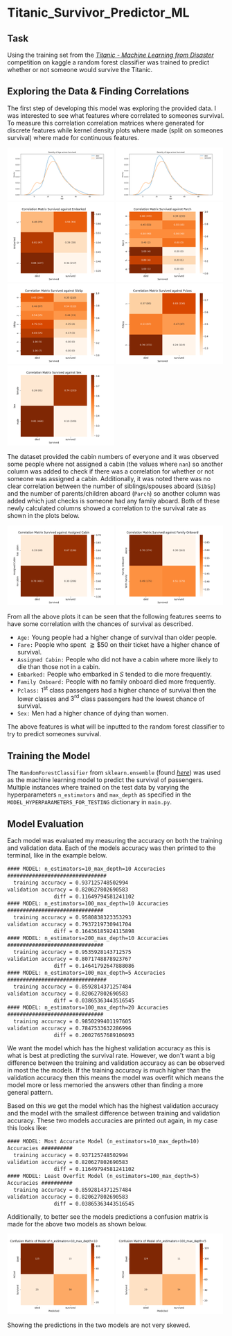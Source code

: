 # Titanic_Survivor_Predictor_ML

## Task
Using the training set from the [_Titanic - Machine Learning from Disaster_](https://www.kaggle.com/competitions/titanic/overview) competition on kaggle a random forest classifier was trained to predict whether or not someone would survive the Titanic.
## Exploring the Data & Finding Correlations
The first step of developing this model was exploring the provided data. I was interested to see what features where correlated to someones survival. To measure this correlation correlation matrices where generated for discrete features while kernel density plots where made (split on someones survival) where made for continuous features.


<p float="left">
  <img src="./plots/density_plot_Age_Survived.png" width="49%" />
  <img src="./plots/density_plot_Age_Survived.png" width="49%" /> 
  <img src="./plots/correlation_matrix_Survived_Embarked.png" alt="correlation_matrix_Survived_Embarked" style="width:49%;">
  <img src="./plots/correlation_matrix_Survived_Parch.png" alt="correlation_matrix_Survived_Parch" style="width:49%;">
  <img src="./plots/correlation_matrix_Survived_SibSp.png" alt="correlation_matrix_Survived_SibSp" style="width:49%;">
  <img src="./plots/correlation_matrix_Survived_Pclass.png" alt="correlation_matrix_Survived_Pclass" style="width:49%;">
  <img src="./plots/correlation_matrix_Survived_Sex.png" alt="correlation_matrix_Survived_Sex" style="width:49%;">
</p>


The dataset provided the cabin numbers of everyone and it was observed some people where not assigned a cabin (the values where `nan`) so another column was added to check if there was a correlation for whether or not someone was assigned a cabin. Additionally, it was noted there was no clear correlation between the number of siblings/spouses aboard (`SibSp`) and the number of parents/children aboard (`Parch`) so another column was added which just checks is someone had any family aboard. Both of these newly calculated columns showed a correlation to the survival rate as shown in the plots below.

<p float="left">
  <img src="./plots/correlation_matrix_Survived_Assigned Cabin.png" alt="correlation_matrix_Survived_Assigned Cabin" style="width:49%;">
  <img src="./plots/correlation_matrix_Survived_Family Onboard.png" alt="correlation_matrix_Survived_Family Onboard" style="width:49%;">
</p>

From all the above plots it can be seen that the following features seems to have some correlation with the chances of survival as described.

* `Age:` Young people had a higher change of survival than older people.
* `Fare:` People who spent $\gtrapprox \$50$ on their ticket have a higher chance of survival.
* `Assigned Cabin:` People who did not have a cabin where more likely to die than those not in a cabin.
* `Embarked:` People who embarked in $S$ tended to die more frequently.
* `Family Onboard:` People with no family onboard died more frequently.
* `Pclass:` $1^{\text{st}}$ class passengers had a higher chance of survival then the lower classes and $3^{\text{rd}}$ class passengers had the lowest chance of survival.
* `Sex:` Men had a higher chance of dying than women.

The above features is what will be inputted to the random forest classifier to try to predict someones survival.

## Training the Model
The `RandomForestClassifier` from `sklearn.ensemble` (found [_here_](https://scikit-learn.org/stable/modules/generated/sklearn.ensemble.RandomForestClassifier.html)) was used as the machine learning model to predict the survival of passengers. Multiple instances where trained on the test data by varying the hyperparameters `n_estimators` and `max_depth` as specified in the `MODEL_HYPERPARAMETERS_FOR_TESTING` dictionary in `main.py`.

## Model Evaluation
Each model was evaluated my measuring the accuracy on both the training and validation data. Each of the models accuracy was then printed to the terminal, like in the example below.
```
#### MODEL: n_estimators=10_max_depth=10 Accuracies ################################
  training accuracy = 0.937125748502994
validation accuracy = 0.820627802690583
               diff = 0.11649794581241102
#### MODEL: n_estimators=100_max_depth=10 Accuracies ###############################
  training accuracy = 0.9580838323353293
validation accuracy = 0.7937219730941704
               diff = 0.16436185924115898
#### MODEL: n_estimators=200_max_depth=10 Accuracies ###############################
  training accuracy = 0.9535928143712575
validation accuracy = 0.8071748878923767
               diff = 0.14641792647888086
#### MODEL: n_estimators=100_max_depth=5 Accuracies ################################
  training accuracy = 0.8592814371257484
validation accuracy = 0.820627802690583
               diff = 0.03865363443516545
#### MODEL: n_estimators=100_max_depth=20 Accuracies ###############################
  training accuracy = 0.9850299401197605
validation accuracy = 0.7847533632286996
               diff = 0.20027657689106093
```
We want the model which has the highest validation accuracy as this is what is best at predicting the survival rate. However, we don't want a big difference between the training and validation accuracy as can be observed in most the the models. If the training accuracy is much higher than the validation accuracy then this means the model was overfit which means the model more or less memoried the answers other than finding a more general pattern.

Based on this we get the model which has the highest validation accuracy and the model with the smallest difference between training and validation accuracy. These two models accuracies are printed out again, in my case this looks like:
```
#### MODEL: Most Accurate Model (n_estimators=10_max_depth=10) Accuracies ##########
  training accuracy = 0.937125748502994
validation accuracy = 0.820627802690583
               diff = 0.11649794581241102
#### MODEL: Least Overfit Model (n_estimators=100_max_depth=5) Accuracies ##########
  training accuracy = 0.8592814371257484
validation accuracy = 0.820627802690583
               diff = 0.03865363443516545
```
Additionally, to better see the models predictions a confusion matrix is made for the above two models as shown below.
<p float="left">
 <img src="./plots/confusion_matrix_n_estimators=10_max_depth=10.png" alt="density_plot_Age_Survived" style="width:49%;">
  <img src="./plots/confusion_matrix_n_estimators=100_max_depth=5.png" alt="density_plot_Fare_Survived" style="width:49%;">
</p>
Showing the predictions in the two models are not very skewed.
